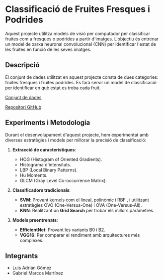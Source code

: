 # Classificació de Fruites Fresques i Podrides

Aquest projecte utilitza models de visió per computador per classificar fruites com a fresques o podrides a partir d'imatges. L'objectiu és entrenar un model de xarxa neuronal convolucional (CNN) per identificar l'estat de les fruites en funció de les seves imatges.

## Descripció

El conjunt de dades utilitzat en aquest projecte consta de dues categories: fruites fresques i fruites podrides. Es farà servir un model de classificació per identificar en què estat es troba cada fruit.

[Conjunt de dades](https://www.kaggle.com/datasets/sriramr/fruits-fresh-and-rotten-for-classification/data)

[Repositori GitHub](https://github.com/Gabriel1634021/Fruit_Classification)

## Experiments i Metodologia

Durant el desenvolupament d'aquest projecte, hem experimentat amb diverses estratègies i models per millorar la precisió de classificació:

1. **Extracció de característiques**:
   - HOG (Histogram of Oriented Gradients).
   - Histograma d'intensitats.
   - LBP (Local Binary Patterns).
   - Hu Moments.
   - GLCM (Gray Level Co-occurrence Matrix).

2. **Classificadors tradicionals**:
   - **SVM**: Provant kernels com el lineal, polinòmic i RBF , i utilitzant estratègies OVO (One-Versus-One) i OVA (One-Versus-All).
   - **KNN**: Realitzant un **Grid Search** per trobar els millors paràmetres.

3. **Models preentrenats**:
   - **EfficientNet**: Provant les variants B0 i B2.
   - **VGG16**: Per comparar el rendiment amb arquitectures més complexes.

## Integrants
- Luis Adrián Gómez
- Gabriel Marcos Martínez
